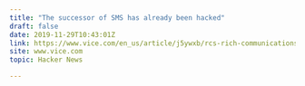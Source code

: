```yaml
---
title: "The successor of SMS has already been hacked"
draft: false
date: 2019-11-29T10:43:01Z
link: https://www.vice.com/en_us/article/j5ywxb/rcs-rich-communications-services-text-call-interception?utm_medium=RSS&utm_source=hune
site: www.vice.com
topic: Hacker News  

---
```

